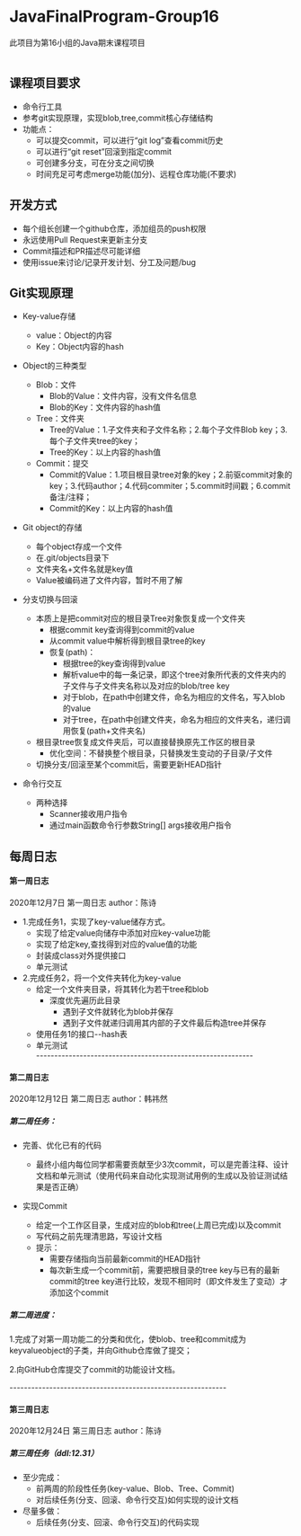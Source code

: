 # JavaFinalProgram-Group16
此项目为第16小组的Java期末课程项目
<br>
<br>
## 课程项目要求
* 命令行工具<br>
* 参考git实现原理，实现blob,tree,commit核心存储结构<br>
* 功能点：<br>
  * 可以提交commit，可以进行“git log”查看commit历史
  * 可以进行“git reset”回滚到指定commit
  * 可创建多分支，可在分支之间切换
  * 时间充足可考虑merge功能(加分)、远程仓库功能(不要求)<br>

## 开发方式
* 每个组长创建一个github仓库，添加组员的push权限
* 永远使用Pull Request来更新主分支
* Commit描述和PR描述尽可能详细
* 使用issue来讨论/记录开发计划、分工及问题/bug<br>

## Git实现原理
* Key-value存储
  * value：Object的内容
  * Key：Object内容的hash<br>
  
* Object的三种类型
  * Blob：文件
    * Blob的Value：文件内容，没有文件名信息
    * Blob的Key：文件内容的hash值
  * Tree：文件夹
    * Tree的Value：1.子文件夹和子文件名称；2.每个子文件Blob key；3.每个子文件夹tree的key；
    * Tree的Key：以上内容的hash值
  * Commit：提交
    * Commit的Value：1.项目根目录tree对象的key；2.前驱commit对象的key；3.代码author；4.代码commiter；5.commit时间戳；6.commit备注/注释；
    * Commit的Key：以上内容的hash值<br>
    
* Git object的存储
  * 每个object存成一个文件
  * 在.git/objects目录下
  * 文件夹名+文件名就是key值
  * Value被编码进了文件内容，暂时不用了解<br>
  
* 分支切换与回滚
  * 本质上是把commit对应的根目录Tree对象恢复成一个文件夹
    * 根据commit key查询得到commit的value
    * 从commit value中解析得到根目录tree的key
    * 恢复(path)：
      * 根据tree的key查询得到value
      * 解析value中的每一条记录，即这个tree对象所代表的文件夹内的子文件与子文件夹名称以及对应的blob/tree key
      * 对于blob，在path中创建文件，命名为相应的文件名，写入blob的value
      * 对于tree，在path中创建文件夹，命名为相应的文件夹名，递归调用恢复(path+文件夹名)
  * 根目录tree恢复成文件夹后，可以直接替换原先工作区的根目录
    * 优化空间：不替换整个根目录，只替换发生变动的子目录/子文件
  * 切换分支/回滚至某个commit后，需要更新HEAD指针<br>
  
* 命令行交互
  * 两种选择
    * Scanner接收用户指令
    * 通过main函数命令行参数String[] args接收用户指令<br>



  
## 每周日志

#### 第一周日志
2020年12月7日 第一周日志 author：陈诗<br>
* 1.完成任务1，实现了key-value储存方式。<br>
  * 实现了给定value向储存中添加对应key-value功能
  * 实现了给定key,查找得到对应的value值的功能
  * 封装成class对外提供接口
  * 单元测试<br>
* 2.完成任务2，将一个文件夹转化为key-value<br>
  * 给定一个文件夹目录，将其转化为若干tree和blob
    * 深度优先遍历此目录
        * 遇到子文件就转化为blob并保存
        * 遇到子文件就递归调用其内部的子文件最后构造tree并保存
  * 使用任务1的接口--hash表
  * 单元测试<br>
------------------------------------------------------------<br>
#### 第二周日志

2020年12月12日 第二周日志 author：韩祎然<br>

##### 第二周任务：
* 完善、优化已有的代码
  * 最终小组内每位同学都需要贡献至少3次commit，可以是完善注释、设计文档和单元测试（使用代码来自动化实现测试用例的生成以及验证测试结果是否正确）

* 实现Commit
  * 给定一个工作区目录，生成对应的blob和tree(上周已完成)以及commit
  * 写代码之前先理清思路，写设计文档
  * 提示：
    * 需要存储指向当前最新commit的HEAD指针
    * 每次新生成一个commit前，需要把根目录的tree key与已有的最新commit的tree key进行比较，发现不相同时（即文件发生了变动）才添加这个commit

##### 第二周进度：
1.完成了对第一周功能二的分类和优化，使blob、tree和commit成为keyvalueobject的子类，并向Github仓库做了提交；<br>

2.向GitHub仓库提交了commit的功能设计文档。<br>

------------------------------------------------------------<br>

#### 第三周日志
2020年12月24日 第三周日志 author：陈诗<br>
##### 第三周任务（ddl:12.31）
* 至少完成：
  * 前两周的阶段性任务(key-value、Blob、Tree、Commit)
  * 对后续任务(分支、回滚、命令行交互)如何实现的设计文档<br>
* 尽量多做：
  * 后续任务(分支、回滚、命令行交互)的代码实现


